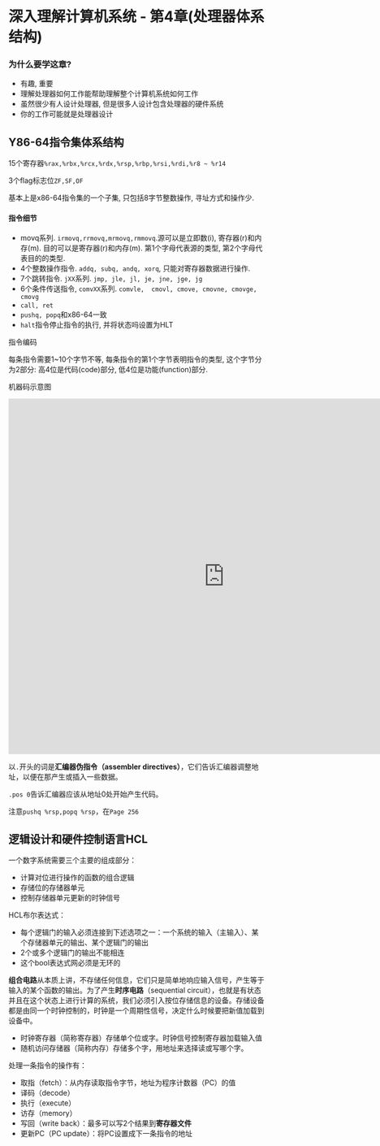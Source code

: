 # 深入理解计算机系统 - 第4章(处理器体系结构)

### 为什么要学这章?

* 有趣, 重要
* 理解处理器如何工作能帮助理解整个计算机系统如何工作
* 虽然很少有人设计处理器, 但是很多人设计包含处理器的硬件系统
* 你的工作可能就是处理器设计

## Y86-64指令集体系结构

15个寄存器`%rax,%rbx,%rcx,%rdx,%rsp,%rbp,%rsi,%rdi,%r8 ~ %r14`

3个flag标志位`ZF,SF,OF`

基本上是x86-64指令集的一个子集, 只包括8字节整数操作, 寻址方式和操作少.

#### 指令细节

* movq系列. `irmovq,rrmovq,mrmovq,rmmovq`.源可以是立即数(i), 寄存器(r)和内存(m). 目的可以是寄存器(r)和内存(m). 第1个字母代表源的类型, 第2个字母代表目的的类型.
* 4个整数操作指令. `addq, subq, andq, xorq`, 只能对寄存器数据进行操作.
* 7个跳转指令. `jXX`系列. `jmp, jle, jl, je, jne, jge, jg`
* 6个条件传送指令, `comvXX`系列. `comvle,  cmovl, cmove, cmovne, cmovge, cmovg`
* `call, ret`
* `pushq, popq`和x86-64一致
* `halt`指令停止指令的执行, 并将状态吗设置为HLT

指令编码

每条指令需要1~10个字节不等, 每条指令的第1个字节表明指令的类型, 这个字节分为2部分: 高4位是代码(code)部分, 低4位是功能(function)部分.

机器码示意图

<embed src="http://csapp.cs.cmu.edu/3e/ics3/arch/isa.pdf" width="850" height="700">

以`.`开头的词是**汇编器伪指令（assembler directives）**，它们告诉汇编器调整地址，以便在那产生或插入一些数据。

`.pos 0`告诉汇编器应该从地址0处开始产生代码。

注意`pushq %rsp,popq %rsp`，在`Page 256`

## 逻辑设计和硬件控制语言HCL

一个数字系统需要三个主要的组成部分：

* 计算对位进行操作的函数的组合逻辑
* 存储位的存储器单元
* 控制存储器单元更新的时钟信号

HCL布尔表达式：

* 每个逻辑门的输入必须连接到下述选项之一：一个系统的输入（主输入）、某个存储器单元的输出、某个逻辑门的输出
* 2个或多个逻辑门的输出不能相连
* 这个bool表达式网必须是无环的

**组合电路**从本质上讲，不存储任何信息，它们只是简单地响应输入信号，产生等于输入的某个函数的输出。为了产生**时序电路**（sequential circuit），也就是有状态并且在这个状态上进行计算的系统，我们必须引入按位存储信息的设备。存储设备都是由同一个时钟控制的，时钟是一个周期性信号，决定什么时候要把新值加载到设备中。

* 时钟寄存器（简称寄存器）存储单个位或字。时钟信号控制寄存器加载输入值
* 随机访问存储器（简称内存）存储多个字，用地址来选择读或写哪个字。

处理一条指令的操作有：

* 取指（fetch）：从内存读取指令字节，地址为程序计数器（PC）的值
* 译码（decode）
* 执行（execute）
* 访存（memory）
* 写回（write back）：最多可以写2个结果到**寄存器文件**
* 更新PC（PC update）：将PC设置成下一条指令的地址